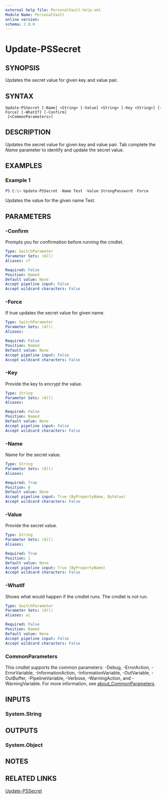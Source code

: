 ```yaml
---
external help file: PersonalVault-help.xml
Module Name: PersonalVault
online version:
schema: 2.0.0
---
```


# Update-PSSecret

## SYNOPSIS
Updates the secret value for given key and value pair.

## SYNTAX

```
Update-PSSecret [-Name] <String> [-Value] <String> [-Key <String>] [-Force] [-WhatIf] [-Confirm]
 [<CommonParameters>]
```

## DESCRIPTION
Updates the secret value for given key and value pair. Tab complete the *Name* parameter to identify and update the secret value.

## EXAMPLES

### Example 1
```powershell
PS C:\> Update-PSSecret -Name Test -Value StrongPassword -Force
```

Updates the value for the given name Test.

## PARAMETERS

### -Confirm
Prompts you for confirmation before running the cmdlet.

```yaml
Type: SwitchParameter
Parameter Sets: (All)
Aliases: cf

Required: False
Position: Named
Default value: None
Accept pipeline input: False
Accept wildcard characters: False
```

### -Force
If true updates the secret value for given name.

```yaml
Type: SwitchParameter
Parameter Sets: (All)
Aliases:

Required: False
Position: Named
Default value: None
Accept pipeline input: False
Accept wildcard characters: False
```

### -Key
Provide the key to encrypt the value.

```yaml
Type: String
Parameter Sets: (All)
Aliases:

Required: False
Position: Named
Default value: None
Accept pipeline input: False
Accept wildcard characters: False
```

### -Name
Name for the secret value.

```yaml
Type: String
Parameter Sets: (All)
Aliases:

Required: True
Position: 0
Default value: None
Accept pipeline input: True (ByPropertyName, ByValue)
Accept wildcard characters: False
```

### -Value
Provide the secret value.

```yaml
Type: String
Parameter Sets: (All)
Aliases:

Required: True
Position: 1
Default value: None
Accept pipeline input: True (ByPropertyName)
Accept wildcard characters: False
```

### -WhatIf
Shows what would happen if the cmdlet runs.
The cmdlet is not run.

```yaml
Type: SwitchParameter
Parameter Sets: (All)
Aliases: wi

Required: False
Position: Named
Default value: None
Accept pipeline input: False
Accept wildcard characters: False
```

### CommonParameters
This cmdlet supports the common parameters: -Debug, -ErrorAction, -ErrorVariable, -InformationAction, -InformationVariable, -OutVariable, -OutBuffer, -PipelineVariable, -Verbose, -WarningAction, and -WarningVariable. For more information, see [about_CommonParameters](http://go.microsoft.com/fwlink/?LinkID=113216).

## INPUTS

### System.String

## OUTPUTS

### System.Object
## NOTES

## RELATED LINKS

[Update-PSSecret](https://github.com/hkarthik7/PersonalVault/blob/master/docs/Update-PSSecret.md)